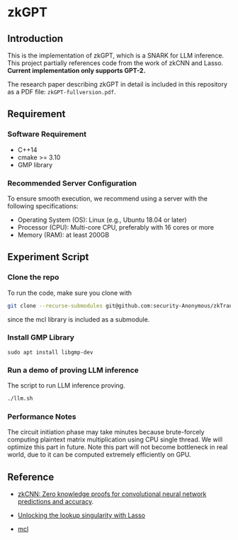 # zkGPT

## Introduction

This is the implementation of zkGPT, which is a SNARK for LLM inference. 
This project partially references code from the work of zkCNN and Lasso.
**Current implementation only supports GPT-2.** 

The research paper describing zkGPT in detail is included in this repository as a PDF file: `zkGPT-fullversion.pdf`.

## Requirement
### Software Requirement
- C++14
- cmake >= 3.10
- GMP library

### Recommended Server Configuration
To ensure smooth execution, we recommend using a server with the following specifications:
- Operating System (OS): Linux (e.g., Ubuntu 18.04 or later)
- Processor (CPU): Multi-core CPU, preferably with 16 cores or more
- Memory (RAM): at least 200GB


## Experiment Script
### Clone the repo
To run the code, make sure you clone with
``` bash
git clone --recurse-submodules git@github.com:security-Anonymous/zkTransformer.git
```
since the mcl library is included as a submodule.

### Install GMP Library
```
sudo apt install libgmp-dev
```

### Run a demo of proving LLM inference
The script to run LLM inference proving.
``` bash
./llm.sh
```
### Performance Notes
The circuit initiation phase may take minutes because brute-forcely computing plaintext matrix multiplication using CPU single thread. We will optimize this part in future. Note this part will not become bottleneck in real world, due to it can be computed extremely efficiently on GPU.

## Reference
- [zkCNN: Zero knowledge proofs for convolutional neural network predictions and accuracy](https://doi.org/10.1145/3460120.3485379).

- [Unlocking the lookup singularity with Lasso](https://eprint.iacr.org/2023/1216)

- [mcl](https://github.com/herumi/mcl)
